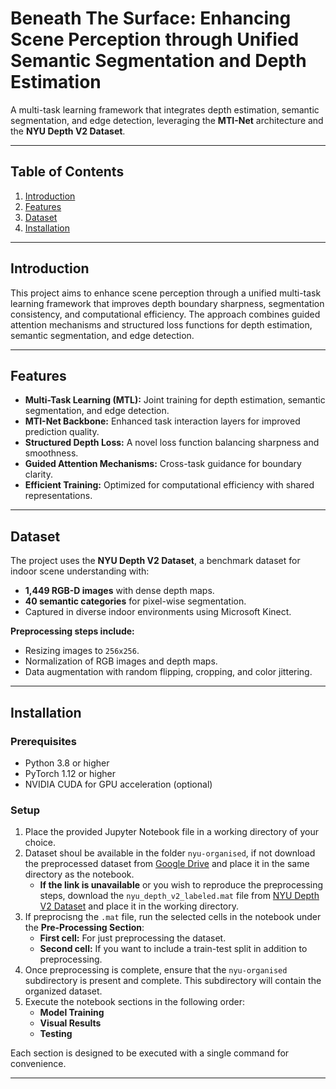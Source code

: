 # **Beneath The Surface: Enhancing Scene Perception through Unified Semantic Segmentation and Depth Estimation**

A multi-task learning framework that integrates depth estimation, semantic segmentation, and edge detection, leveraging the **MTI-Net** architecture and the **NYU Depth V2 Dataset**.

---

## **Table of Contents**

1. [Introduction](#introduction)  
2. [Features](#features)  
3. [Dataset](#dataset)  
4. [Installation](#installation)  

---

## **Introduction**

This project aims to enhance scene perception through a unified multi-task learning framework that improves depth boundary sharpness, segmentation consistency, and computational efficiency. The approach combines guided attention mechanisms and structured loss functions for depth estimation, semantic segmentation, and edge detection.

---

## **Features**

- **Multi-Task Learning (MTL):** Joint training for depth estimation, semantic segmentation, and edge detection.  
- **MTI-Net Backbone:** Enhanced task interaction layers for improved prediction quality.  
- **Structured Depth Loss:** A novel loss function balancing sharpness and smoothness.  
- **Guided Attention Mechanisms:** Cross-task guidance for boundary clarity.  
- **Efficient Training:** Optimized for computational efficiency with shared representations.  

---

## **Dataset**

The project uses the **NYU Depth V2 Dataset**, a benchmark dataset for indoor scene understanding with:  
- **1,449 RGB-D images** with dense depth maps.  
- **40 semantic categories** for pixel-wise segmentation.  
- Captured in diverse indoor environments using Microsoft Kinect.

**Preprocessing steps include:**  
- Resizing images to `256x256`.  
- Normalization of RGB images and depth maps.  
- Data augmentation with random flipping, cropping, and color jittering.  

---

## **Installation**

### **Prerequisites**
- Python 3.8 or higher  
- PyTorch 1.12 or higher  
- NVIDIA CUDA for GPU acceleration (optional)  

### **Setup**
1. Place the provided Jupyter Notebook file in a working directory of your choice.  
2. Dataset shoul be available in the folder `nyu-organised`, if not download the preprocessed dataset from [Google Drive](https://drive.google.com/drive/folders/186uoCtSf38EpnrUD7glfHV7WC-DXqpXW?usp=drive_link) and place it in the same directory as the notebook.  
   - **If the link is unavailable** or you wish to reproduce the preprocessing steps, download the `nyu_depth_v2_labeled.mat` file from [NYU Depth V2 Dataset](http://horatio.cs.nyu.edu/mit/silberman/nyu_depth_v2/nyu_depth_v2_labeled.mat) and place it in the working directory.  
3. If preprocisng the `.mat` file, run the selected cells in the notebook under the **Pre-Processing Section**:  
   - **First cell:** For just preprocessing the dataset.  
   - **Second cell:** If you want to include a train-test split in addition to preprocessing.  
4. Once preprocessing is complete, ensure that the `nyu-organised` subdirectory is present and complete. This subdirectory will contain the organized dataset.  
5. Execute the notebook sections in the following order:  
   - **Model Training**  
   - **Visual Results**  
   - **Testing**  

Each section is designed to be executed with a single command for convenience.  

---
